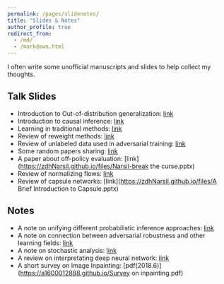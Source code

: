 ```yaml
---
permalink: /pages/slidenotes/
title: "Slides & Notes"
author_profile: true
redirect_from: 
  - /md/
  - /markdown.html
---
```


I often write some unofficial manuscripts and slides to help collect my thoughts. 

## Talk Slides
* Introduction to Out-of-distribution generalization: [link](https://zdhNarsil.github.io/files/Intro_of_OoD.pdf)
* Introduction to causal inference: [link](https://zdhNarsil.github.io/files/intro_causality.pdf)
* Learning in traditional methods: [link](https://zdhNarsil.github.io/files/tradition_nn_slides.pdf)
* Review of reweight methods: [link](https://zdhNarsil.github.io/files/Reweight_slides.pdf)
* Review of unlabeled data used in adversarial training: [link](https://zdhNarsil.github.io/files/unlabeladvtrain.pdf)
* Some random papers sharing: [link](https://zdhNarsil.github.io/files/paper_sharing_slides_for_yunjin_s_seminar.pdf)
* A paper about off-policy evaluation: [link](https://zdhNarsil.github.io/files/Narsil-break the curse.pptx)
* Review of normalizing flows: [link](https://zdhNarsil.github.io/files/Normalizing%20Flows.pptx)
* Review of capsule networks: [link](https://zdhNarsil.github.io/files/A Brief Introduction to Capsule.pptx)

## Notes
* A note on unifying different probabilistic inference approaches: [link](https://zdhNarsil.github.io/files/notes_about_unifying_probabilistic_inference.pdf)
* A note on connection between adversarial robustness and other learning fields: [link](https://zdhNarsil.github.io/files/submission_for_queer.pdf)
* A note on stochastic analysis: [link](https://zdhNarsil.github.io/files/Notes_of_Stochastic_Analysis.pdf)
* A review on interpretating deep neural network: [link](https://zdhNarsil.github.io/files/interpretnn.pdf)
* A short survey on Image Inpainting: [pdf(2018.6)](https://a1600012888.github.io/Survey on inpainting.pdf)


